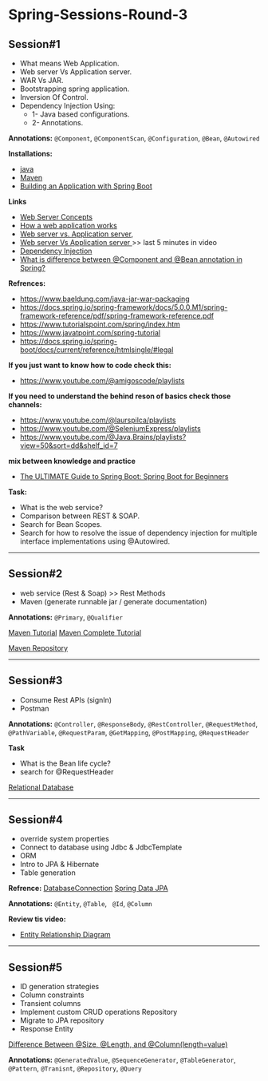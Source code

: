 # Spring-Sessions-Round-3

## Session#1

- What means Web Application.
- Web server Vs Application server.
- WAR Vs JAR.
- Bootstrapping spring application.
- Inversion Of Control.
- Dependency Injection Using:
	- 1- Java based configurations.
	- 2- Annotations.

**Annotations:**  ``@Component``, ``@ComponentScan``, ``@Configuration``, ``@Bean``, ``@Autowired``
  
**Installations:**
- [java](https://www.codejava.net/java-se/download-and-install-java-11-openjdk-and-oracle-jdk)
- [Maven](https://phoenixnap.com/kb/install-maven-windows)
- [Building an Application with Spring Boot](https://spring.io/guides/gs/spring-boot)

**Links**
- [Web Server Concepts](https://www.youtube.com/watch?v=9J1nJOivdyw)
- [How a web application works](https://www.youtube.com/watch?v=zjfViRCjT5U)
- [Web server vs. Application server](https://www.educative.io/answers/web-server-vs-application-server),
- [Web server Vs Application server ](https://youtu.be/-XoXOp7Ihyc?list=PL0pSb9Km2KjLs6GA1KS20N2QEFpwFJEap&t=853)>> last 5  minutes in video
- [Dependency Injection](https://www.youtube.com/watch?v=eQ90v7HQT-Q)
- [What is difference between @Component and @Bean annotation in Spring?](https://medium.com/javarevisited/what-is-difference-between-component-and-bean-annotation-in-spring-bffdad0ab899)

**Refrences:**
- https://www.baeldung.com/java-jar-war-packaging
- https://docs.spring.io/spring-framework/docs/5.0.0.M1/spring-framework-reference/pdf/spring-framework-reference.pdf
- https://www.tutorialspoint.com/spring/index.htm
- https://www.javatpoint.com/spring-tutorial
- https://docs.spring.io/spring-boot/docs/current/reference/htmlsingle/#legal

**If you just want to know how to code check this:**
- https://www.youtube.com/@amigoscode/playlists

**If you need to understand the behind reson of basics check those channels:**
  - https://www.youtube.com/@laurspilca/playlists
  - https://www.youtube.com/@SeleniumExpress/playlists
  - https://www.youtube.com/@Java.Brains/playlists?view=50&sort=dd&shelf_id=7

**mix between knowledge and practice**
  - [The ULTIMATE Guide to Spring Boot: Spring Boot for Beginners](https://www.youtube.com/watch?v=Nv2DERaMx-4&t=2985s)

**Task:**
- What is the web service?
- Comparison between REST & SOAP.
- Search for Bean Scopes.
- Search for how to resolve the issue of dependency injection for multiple interface implementations using @Autowired.

___

## Session#2

- web service (Rest & Soap) >> Rest Methods
- Maven (generate runnable jar / generate documentation)

**Annotations:** ``@Primary``, ``@Qualifier``

[Maven Tutorial](https://youtu.be/Xatr8AZLOsE)
[Maven Complete Tutorial](https://youtu.be/JhSBS2OpGdU)

[Maven Repository](https://mvnrepository.com/)

___

## Session#3

- Consume Rest APIs (signIn)
- Postman

**Annotations:** ``@Controller``, ``@ResponseBody``, ``@RestController``, ``@RequestMethod``, ``@PathVariable``, ``@RequestParam``, ``@GetMapping``, ``@PostMapping``, ``@RequestHeader``

**Task**
- What is the Bean life cycle?
- search for @RequestHeader

[Relational Database](https://youtube.com/playlist?list=PLE8kQVoC67PzGwMMsSk3C8MvfAqcYjusF&si=YpNs8W6qoSPlzjrd)

___

## Session#4

- override system properties
- Connect to database using Jdbc & JdbcTemplate
- ORM
- Intro to JPA & Hibernate
- Table generation

**Refrence:** 
[DatabaseConnection](https://docs.oracle.com/cd/E19509-01/820-3497/agqka/index.html)
[Spring Data JPA](https://docs.spring.io/spring-data/jpa/docs/current/reference/html/#jpa.query.other-methods)


  **Annotations:** ``@Entity``, ``@Table``, `` @Id``, ``@Column``
  
**Review tis video:**
- [Entity Relationship Diagram](https://youtu.be/CZ46r29kyQw)

___

## Session#5
- ID generation strategies
- Column constraints
- Transient columns
- Implement custom CRUD operations Repository
- Migrate to JPA repository
- Response Entity

[Difference Between @Size, @Length, and @Column(length=value)](https://www.baeldung.com/jpa-size-length-column-differences)

**Annotations:** ``@GeneratedValue``, ``@SequenceGenerator``, 
 ``@TableGenerator``, ``@Pattern``, ``@Tranisnt``, ``@Repository``, ``@Query``
